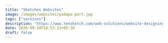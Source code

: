 ```yaml
---
title: "Sketches Websites"
image: /images/websites/padapa-port.jpg
tags: ["services"]
description: "https://www.tensketch.com/web-solutions/website-designing-and-development/"
date: 2020-09-10T18:53:13+05:30
draft: false
---
```

